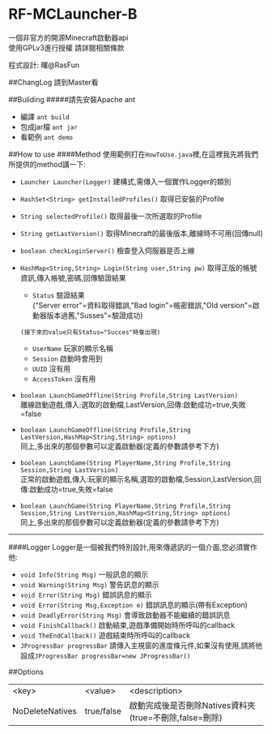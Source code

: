 RF-MCLauncher-B
===============

一個非官方的開源Minecraft啟動器api  
使用GPLv3進行授權 請詳閱相關條款  
  
程式設計: 曙@RasFun

##ChangLog
請到Master看

##Buliding
#####請先安裝Apache ant
* 編譯 `ant build`
* 包成jar檔 `ant jar`
* 看範例 `ant demo`

##How to use
####Method
使用範例打在`HowToUse.java`裡,在這裡我先將我們所提供的method講一下:  
* `Launcher Launcher(Logger)` 建構式,需傳入一個實作Logger的類別  
* `HashSet<String> getInstalledProfiles()` 取得已安裝的Profile  
* `String selectedProfile()` 取得最後一次所選取的Profile  
* `String getLastVersion()` 取得Minecraft的最後版本,離線時不可用(回傳null)  
* `boolean checkLoginServer()` 檢查登入伺服器是否上線  
* `HashMap<String,String> Login(String user,String pw)` 取得正版的帳號資訊,傳入帳號,密碼,回傳驗證結果  
    * `Status` 驗證結果  
      ("Server error"=資料取得錯誤,"Bad login"=帳密錯誤,"Old version"=啟動器版本過舊,"Susses"=驗證成功)

    `(接下來的value只有Status="Succes"時會出現)`
    * `UserName` 玩家的顯示名稱
    * `Session` 啟動時會用到
    * `UUID` 沒有用
    * `AccessToken` 沒有用
  
* `boolean LaunchGameOffline(String Profile,String LastVersion)`  
離線啟動遊戲,傳入:選取的啟動檔,LastVersion,回傳:啟動成功=true,失敗=false  
* `boolean LaunchGameOffline(String Profile,String LastVersion,HashMap<String,String> options)`  
同上,多出來的那個參數可以定義啟動器(定義的參數請參考下方)  
* `boolean LaunchGame(String PlayerName,String Profile,String Session,String LastVersion)`  
正常的啟動遊戲,傳入:玩家的顯示名稱,選取的啟動檔,Session,LastVersion,回傳:啟動成功=true,失敗=false  
* `boolean LaunchGame(String PlayerName,String Profile,String Session,String LastVersion,HashMap<String,String> options)`  
同上,多出來的那個參數可以定義啟動器(定義的參數請參考下方)  
  
*******
####Logger
Logger是一個被我們特別設計,用來傳遞訊的一個介面,您必須實作他:  
* `void Info(String Msg)` 一般訊息的顯示  
* `void Warning(String Msg)` 警告訊息的顯示  
* `void Error(String Msg)` 錯誤訊息的顯示  
* `void Error(String Msg,Exception e)` 錯誤訊息的顯示(帶有Exception)  
* `void DeadlyError(String Msg)` 會導致啟動器不能繼續的錯誤訊息  
* `void FinishCallback()` 啟動結束,遊戲準備開始時所呼叫的callback  
* `void TheEndCallback()` 遊戲結束時所呼叫的callback  
* `JProgressBar progressBar` 請傳入主視窗的進度條元件,如果沒有使用,請將他設成`JProgressBar progressBar=new JProgressBar()` 
 
##Options
<table>
  <tbody>
    <tr>
      <td>&lt;key></td>
      <td>&lt;value></td>
      <td>&lt;description></td>
    </tr>
    <tr>
      <td>NoDeleteNatives</td>
      <td>true/false</td>
      <td>啟動完成後是否刪除Natives資料夾(true=不刪除,false=刪除)</td>
    </tr>
  </tbody>
</table>
